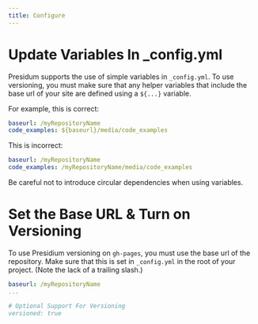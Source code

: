 ```yaml
---
title: Configure
---
```


# Update Variables In _config.yml

Presidum supports the use of simple variables in `_config.yml`. To use versioning, you must make sure that any helper variables that include the base url of your site are defined using a `${...}` variable.

For example, this is correct:

```yaml
baseurl: /myRepositoryName
code_examples: ${baseurl}/media/code_examples
```
This is incorrect:

```yaml
baseurl: /myRepositoryName
code_examples: /myRepositoryName/media/code_examples
```

Be careful not to introduce circular dependencies when using variables.

# Set the Base URL & Turn on Versioning

To use Presidium versioning on `gh-pages`, you must use the base url of the repository. Make sure that this is set in `_config.yml` in the root of your project. (Note the lack of a trailing slash.)

```yaml
baseurl: /myRepositoryName
...

# Optional Support For Versioning
versioned: true
```
